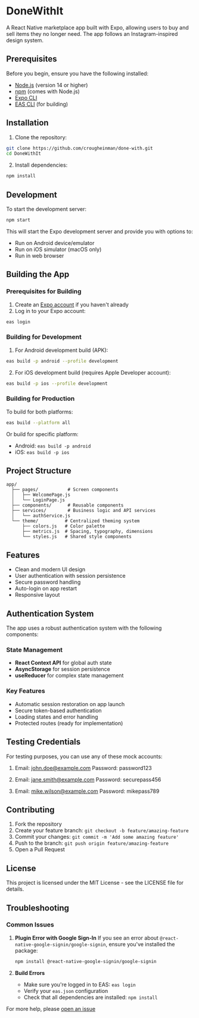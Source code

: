 # DoneWithIt

A React Native marketplace app built with Expo, allowing users to buy and sell items they no longer need. The app follows an Instagram-inspired design system.

## Prerequisites

Before you begin, ensure you have the following installed:

- [Node.js](https://nodejs.org/) (version 14 or higher)
- [npm](https://www.npmjs.com/) (comes with Node.js)
- [Expo CLI](https://docs.expo.dev/get-started/installation/)
- [EAS CLI](https://docs.expo.dev/build/setup/) (for building)

## Installation

1. Clone the repository:

```bash
git clone https://github.com/crougheinman/done-with.git
cd DoneWithIt
```

2. Install dependencies:

```bash
npm install
```

## Development

To start the development server:

```bash
npm start
```

This will start the Expo development server and provide you with options to:

- Run on Android device/emulator
- Run on iOS simulator (macOS only)
- Run in web browser

## Building the App

### Prerequisites for Building

1. Create an [Expo account](https://expo.dev/signup) if you haven't already
2. Log in to your Expo account:

```bash
eas login
```

### Building for Development

1. For Android development build (APK):

```bash
eas build -p android --profile development
```

2. For iOS development build (requires Apple Developer account):

```bash
eas build -p ios --profile development
```

### Building for Production

To build for both platforms:

```bash
eas build --platform all
```

Or build for specific platform:

- Android: `eas build -p android`
- iOS: `eas build -p ios`

## Project Structure

```
app/
  ├── pages/           # Screen components
  │   ├── WelcomePage.js
  │   └── LoginPage.js
  ├── components/      # Reusable components
  ├── services/        # Business logic and API services
  │   └── authService.js
  └── theme/          # Centralized theming system
      ├── colors.js   # Color palette
      ├── metrics.js  # Spacing, typography, dimensions
      └── styles.js   # Shared style components
```

## Features

- Clean and modern UI design
- User authentication with session persistence
- Secure password handling
- Auto-login on app restart
- Responsive layout

## Authentication System

The app uses a robust authentication system with the following components:

### State Management

- **React Context API** for global auth state
- **AsyncStorage** for session persistence
- **useReducer** for complex state management

### Key Features

- Automatic session restoration on app launch
- Secure token-based authentication
- Loading states and error handling
- Protected routes (ready for implementation)

## Testing Credentials

For testing purposes, you can use any of these mock accounts:

1. Email: john.doe@example.com
   Password: password123

2. Email: jane.smith@example.com
   Password: securepass456

3. Email: mike.wilson@example.com
   Password: mikepass789

## Contributing

1. Fork the repository
2. Create your feature branch: `git checkout -b feature/amazing-feature`
3. Commit your changes: `git commit -m 'Add some amazing feature'`
4. Push to the branch: `git push origin feature/amazing-feature`
5. Open a Pull Request

## License

This project is licensed under the MIT License - see the LICENSE file for details.

## Troubleshooting

### Common Issues

1. **Plugin Error with Google Sign-In**
   If you see an error about `@react-native-google-signin/google-signin`, ensure you've installed the package:

   ```bash
   npm install @react-native-google-signin/google-signin
   ```

2. **Build Errors**
   - Make sure you're logged in to EAS: `eas login`
   - Verify your `eas.json` configuration
   - Check that all dependencies are installed: `npm install`

For more help, please [open an issue](https://github.com/crougheinman/done-with/issues)
